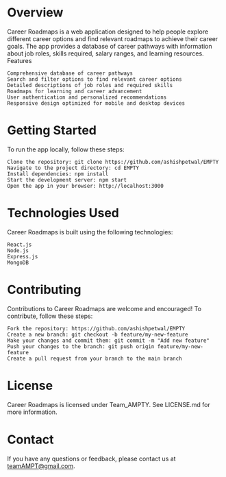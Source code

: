 # <APP NAME>
# Overview

Career Roadmaps is a web application designed to help people explore different career options and find relevant roadmaps to achieve their career goals. The app provides a database of career pathways with information about job roles, skills required, salary ranges, and learning resources.
Features

    Comprehensive database of career pathways
    Search and filter options to find relevant career options
    Detailed descriptions of job roles and required skills
    Roadmaps for learning and career advancement
    User authentication and personalized recommendations
    Responsive design optimized for mobile and desktop devices

# Getting Started

To run the app locally, follow these steps:

    Clone the repository: git clone https://github.com/ashishpetwal/EMPTY
    Navigate to the project directory: cd EMPTY
    Install dependencies: npm install
    Start the development server: npm start
    Open the app in your browser: http://localhost:3000

# Technologies Used

Career Roadmaps is built using the following technologies:

    React.js
    Node.js
    Express.js
    MongoDB

# Contributing

Contributions to Career Roadmaps are welcome and encouraged! To contribute, follow these steps:

    Fork the repository: https://github.com/ashishpetwal/EMPTY
    Create a new branch: git checkout -b feature/my-new-feature
    Make your changes and commit them: git commit -m "Add new feature"
    Push your changes to the branch: git push origin feature/my-new-feature
    Create a pull request from your branch to the main branch

# License

Career Roadmaps is licensed under Team_AMPTY. See LICENSE.md for more information.
# Contact

If you have any questions or feedback, please contact us at teamAMPT@gmail.com.
